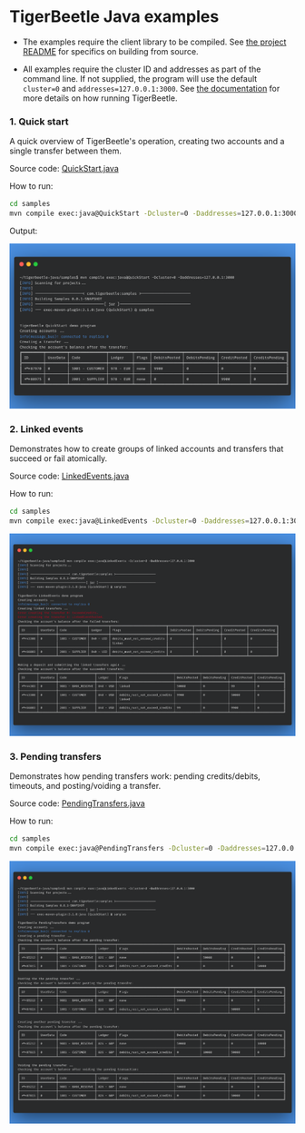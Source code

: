 # TigerBeetle Java examples

- The examples require the client library to be compiled. See [the project README](../README.md) for specifics on building from source.

- All examples require the cluster ID and addresses as part of the command line. If not supplied, the program will use the default `cluster=0` and `addresses=127.0.0.1:3000`.
See [the documentation](https://docs.tigerbeetle.com) for more details on how running TigerBeetle.

### 1. Quick start

A quick overview of TigerBeetle's operation, creating two accounts and a single transfer between them.

Source code:
[QuickStart.java](src/main/java/com/tigerbeetle/samples/QuickStart.java)

How to run:

```bash
cd samples
mvn compile exec:java@QuickStart -Dcluster=0 -Daddresses=127.0.0.1:3000
```

Output:

![QuickStart](assets/QuickStart.png)
 
### 2. Linked events

Demonstrates how to create groups of linked accounts and transfers that succeed or fail atomically.

Source code:
[LinkedEvents.java](src/main/java/com/tigerbeetle/samples/LinkedEvents.java)

How to run:

```bash
cd samples
mvn compile exec:java@LinkedEvents -Dcluster=0 -Daddresses=127.0.0.1:3000
```

![LinkedEvents](assets/LinkedEvents.png)

### 3. Pending transfers

Demonstrates how pending transfers work: pending credits/debits, timeouts, and posting/voiding a transfer.

Source code:
[PendingTransfers.java](src/main/java/com/tigerbeetle/samples/PendingTransfers.java)

How to run:

```bash
cd samples
mvn compile exec:java@PendingTransfers -Dcluster=0 -Daddresses=127.0.0.1:3000
```

![PendingTransfers](assets/PendingTransfers.png)


